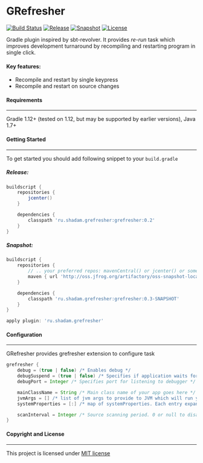 GRefresher
===============

[![Build Status](https://travis-ci.org/saladinkzn/GRefresher.svg?branch=master)](https://travis-ci.org/saladinkzn/GRefresher)
[![Release](http://img.shields.io/badge/release-0.2-47b31f.svg)](https://github.com/saladinkzn/GRefresher/releases/latest)
[![Snapshot](http://img.shields.io/badge/current-0.3--SNAPSHOT-47b31f.svg)](https://github.com/saladinkzn/GRefresher/tree/master)
[![License](http://img.shields.io/badge/license-MIT-47b31f.svg)](#copyright-and-license)

Gradle plugin inspired by sbt-revolver. It provides *re-run* task which improves development turnaround by recompiling
and restarting program in single click.

#### Key features:
* Recompile and restart by single keypress
* Recompile and restart on source changes

#### Requirements
----------------
Gradle 1.12+ (tested on 1.12, but may be supported by earlier versions), Java 1.7+

#### Getting Started
-----------------
To get started you should add following snippet to your `build.gradle`

##### Release:

```groovy
buildscript {
    repositories {
        jcenter()
    }

    dependencies {
        classpath 'ru.shadam.grefresher:grefresher:0.2'
    }
}
```

##### Snapshot:

```groovy
buildscript {
    repositories {
        // .. your preferred repos: mavenCentral() or jcenter() or some else (at least one is required for plugin's dependencies)
        maven { url 'http://oss.jfrog.org/artifactory/oss-snapshot-local' }
    }

    dependencies {
        classpath 'ru.shadam.grefresher:grefresher:0.3-SNAPSHOT'
    }
}

apply plugin: 'ru.shadam.grefresher'
```

#### Configuration
-----------------
GRefresher provides grefresher extension to configure task

```groovy
grefresher {
    debug = (true | false) /* Enables debug */
    debugSuspend = (true | false) /* Specifies if application waits for debugger on start */
    debugPort = Integer /* Specifies port for listening to debugger */

    mainClassName = String /* Main class name of your app goes here */
    jvmArgs = [] /* list of jvm args to provide to JVM which will run your app */
    systemProperties = [:] /* map of systemProperties. Each entry expands to following jvm arg: -D${key}=${value} */

    scanInterval = Integer /* Source scanning period. 0 or null to disable scanning */
}
```

#### Copyright and License
---------------------
This project is licensed under [MIT license](LICENSE)